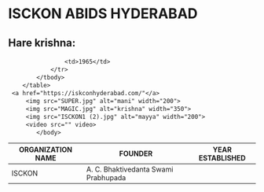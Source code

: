 <!DOCTYPE html>
<html>
    <head>
        <title>mxni.pvtt</title>
    </head>
    <body>
        <h1>ISCKON ABIDS HYDERABAD</h1>
        <h2>Hare krishna:</h2>
        <table> 
            <thead>
                <th>ORGANIZATION NAME
                </th>
                <th>FOUNDER</th>
                <th>YEAR ESTABLISHED</th>
            </thead>
            <tbody>
                <tr>
                    <td>ISCKON
                    </td>
                    <td> A. C. Bhaktivedanta Swami Prabhupada</td>
                    
                    <td>1965</td>
                </tr>
            </tbody>
        </table> 
     <a href="https://iskconhyderabad.com/"</a>
         <img src="SUPER.jpg" alt="mani" width="200">
         <img src="MAGIC.jpg" alt="krishna" width="350">
         <img src="ISCKON1 (2).jpg" alt="mayya" width="200">
         <video src="" video>
            </body>
</html>
